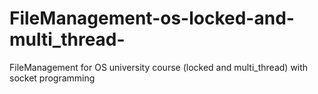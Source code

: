 # FileManagement-os-locked-and-multi_thread-
FileManagement for OS university course (locked and multi_thread) with socket programming
